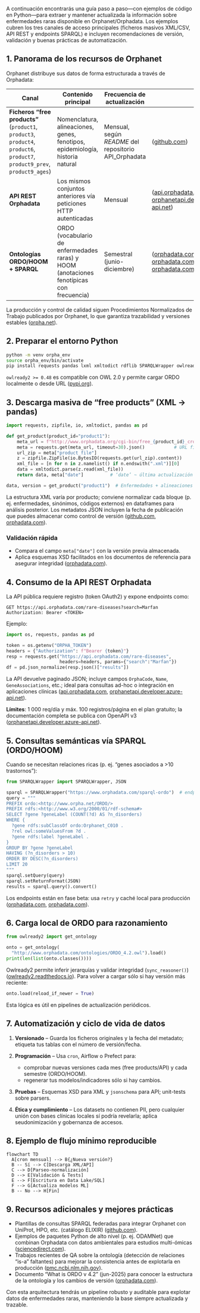A continuación encontrarás una guía paso a paso—con ejemplos de código en Python—para extraer y mantener actualizada la información sobre enfermedades raras disponible en Orphanet/Orphadata. Los ejemplos cubren los tres canales de acceso principales (ficheros masivos XML/CSV, API REST y endpoints SPARQL) e incluyen recomendaciones de versión, validación y buenas prácticas de automatización.

## 1. Panorama de los recursos de Orphanet

Orphanet distribuye sus datos de forma estructurada a través de Orphadata:

| Canal                                                                                                                       | Contenido principal                                                                      | Frecuencia de actualización                            |                                                                    |
| --------------------------------------------------------------------------------------------------------------------------- | ---------------------------------------------------------------------------------------- | ------------------------------------------------------ | ------------------------------------------------------------------ |
| **Ficheros “free products”** (`product1`, `product3`, `product4`, `product6`, `product7`, `product9_prev`, `product9_ages`) | Nomenclatura, alineaciones, genes, fenotipos, epidemiología, historia natural            | Mensual, según *README* del repositorio API\_Orphadata | ([github.com][1])                                                  |
| **API REST Orphadata**                                                                                                      | Los mismos conjuntos anteriores vía peticiones HTTP autenticadas                         | Mensual                                                | ([api.orphadata.com][2], [orphanetapi.developer.azure-api.net][3]) |
| **Ontologías ORDO/HOOM + SPARQL**                                                                                           | ORDO (vocabulario de enfermedades raras) y HOOM (anotaciones fenotípicas con frecuencia) | Semestral (junio-diciembre)                            | ([orphadata.com][4], [orphadata.com][5], [orphadata.com][6])       |

La producción y control de calidad siguen Procedimientos Normalizados de Trabajo publicados por Orphanet, lo que garantiza trazabilidad y versiones estables ([orpha.net][7]).

## 2. Preparar el entorno Python

```bash
python -m venv orpha_env
source orpha_env/bin/activate
pip install requests pandas lxml xmltodict rdflib SPARQLWrapper owlready2
```

`owlready2 >= 0.48` es compatible con OWL 2.0 y permite cargar ORDO localmente o desde URL ([pypi.org][8]).

## 3. Descarga masiva de “free products” (XML → pandas)

```python
import requests, zipfile, io, xmltodict, pandas as pd

def get_product(product_id="product1"):
    meta_url = f"http://www.orphadata.org/cgi-bin/free_{product_id}_cross_xml.json"
    meta = requests.get(meta_url, timeout=30).json()           # URL final y fecha
    url_zip = meta["product_file"]
    z = zipfile.ZipFile(io.BytesIO(requests.get(url_zip).content))
    xml_file = [n for n in z.namelist() if n.endswith(".xml")][0]
    data = xmltodict.parse(z.read(xml_file))
    return data, meta["date"]          # ‘date’ ~ última actualización

data, version = get_product("product1")  # Enfermedades + alineaciones
```

La estructura XML varía por producto; conviene normalizar cada bloque (p. ej. enfermedades, sinónimos, códigos externos) en dataframes para análisis posterior. Los metadatos JSON incluyen la fecha de publicación que puedes almacenar como control de versión ([github.com][1], [orphadata.com][9]).

### Validación rápida

* Compara el campo `meta["date"]` con la versión previa almacenada.
* Aplica esquemas XSD facilitados en los documentos de referencia para asegurar integridad ([orphadata.com][10]).

## 4. Consumo de la API REST Orphadata

La API pública requiere registro (token OAuth2) y expone endpoints como:

```
GET https://api.orphadata.com/rare-diseases?search=Marfan
Authorization: Bearer <TOKEN>
```

Ejemplo:

```python
import os, requests, pandas as pd

token = os.getenv("ORPHA_TOKEN")
headers = {"Authorization": f"Bearer {token}"}
resp = requests.get("https://api.orphadata.com/rare-diseases",
                    headers=headers, params={"search":"Marfan"})
df = pd.json_normalize(resp.json()["results"])
```

La API devuelve paginado JSON; incluye campos `OrphaCode`, `Name`, `GeneAssociations`, etc.; ideal para consultas ad-hoc o integración en aplicaciones clínicas ([api.orphadata.com][2], [orphanetapi.developer.azure-api.net][3]).

**Límites**: 1 000 req/día y máx. 100 registros/página en el plan gratuito; la documentación completa se publica con OpenAPI v3 ([orphanetapi.developer.azure-api.net][11]).

## 5. Consultas semánticas vía SPARQL (ORDO/HOOM)

Cuando se necesitan relaciones ricas (p. ej. “genes asociados a >10 trastornos”):

```python
from SPARQLWrapper import SPARQLWrapper, JSON

sparql = SPARQLWrapper("https://www.orphadata.com/sparql-ordo")  # endpoint ORDO
query = """
PREFIX ordo:<http://www.orpha.net/ORDO/>
PREFIX rdfs:<http://www.w3.org/2000/01/rdf-schema#>
SELECT ?gene ?geneLabel (COUNT(?d) AS ?n_disorders)
WHERE {
  ?gene rdfs:subClassOf ordo:Orphanet_C010 .
  ?rel owl:someValuesFrom ?d .
  ?gene rdfs:label ?geneLabel .
}
GROUP BY ?gene ?geneLabel
HAVING (?n_disorders > 10)
ORDER BY DESC(?n_disorders)
LIMIT 20
"""
sparql.setQuery(query)
sparql.setReturnFormat(JSON)
results = sparql.query().convert()
```

Los endpoints están en fase beta: usa `retry` y caché local para producción ([orphadata.com][5], [orphadata.com][6]).

## 6. Carga local de ORDO para razonamiento

```python
from owlready2 import get_ontology

onto = get_ontology(
  "http://www.orphadata.com/ontologies/ORDO_4.2.owl").load()
print(len(list(onto.classes())))
```

Owlready2 permite inferir jerarquías y validar integridad (`sync_reasoner()`) ([owlready2.readthedocs.io][12]). Para volver a cargar sólo si hay versión más reciente:

```python
onto.load(reload_if_newer = True)
```

Esta lógica es útil en pipelines de actualización periódicos.

## 7. Automatización y ciclo de vida de datos

1. **Versionado** – Guarda los ficheros originales y la fecha del metadato; etiqueta tus tablas con el número de versión/fecha.
2. **Programación** – Usa `cron`, Airflow o Prefect para:

   * comprobar nuevas versiones cada mes (free products/API) y cada semestre (ORDO/HOOM).
   * regenerar tus modelos/indicadores sólo si hay cambios.
3. **Pruebas** – Esquemas XSD para XML y `jsonschema` para API; unit-tests sobre parsers.
4. **Ética y cumplimiento** – Los datasets no contienen PII, pero cualquier unión con bases clínicas locales sí podría revelarla; aplica seudonimización y gobernanza de accesos.

## 8. Ejemplo de flujo mínimo reproducible

```mermaid
flowchart TD
  A[cron mensual] --> B{¿Nueva versión?}
  B -- Sí --> C[Descarga XML/API]
  C --> D[Parseo-normalización]
  D --> E[Validación & Tests]
  E --> F[Escritura en Data Lake/SQL]
  F --> G[Actualiza modelos ML]
  B -- No --> H[Fin]
```

## 9. Recursos adicionales y mejores prácticas

* Plantillas de consultas SPARQL federadas para integrar Orphanet con UniProt, HPO, etc. (catálogo ELIXIR) ([github.com][13]).
* Ejemplos de paquetes Python de alto nivel (p. ej. ODAMNet) que combinan Orphadata con datos ambientales para estudios multi-ómicas ([sciencedirect.com][14]).
* Trabajos recientes de QA sobre la ontología (detección de relaciones “is-a” faltantes) para mejorar la consistencia antes de explotarla en producción ([pmc.ncbi.nlm.nih.gov][15]).
* Documento “What is ORDO v 4.2” (jun-2025) para conocer la estructura de la ontología y los cambios de versión ([orphadata.com][16]).

Con esta arquitectura tendrás un pipeline robusto y auditable para explotar datos de enfermedades raras, manteniendo la base siempre actualizada y trazable.

[1]: https://github.com/Orphanet/API_Orphadata "GitHub - Orphanet/API_Orphadata"
[2]: https://api.orphadata.com/?utm_source=chatgpt.com "API Orphadata"
[3]: https://orphanetapi.developer.azure-api.net/ "Home - Microsoft Azure API Management - developer portal"
[4]: https://www.orphadata.com/_ontologies/?utm_source=chatgpt.com "_Ontologies – Orphadata"
[5]: https://www.orphadata.com/ordo-sparql-endpoint/?utm_source=chatgpt.com "ORDO SPARQL Endpoint - Orphadata"
[6]: https://www.orphadata.com/hoom-sparql-endpoint/?utm_source=chatgpt.com "HOOM SPARQL Endpoint - Orphadata"
[7]: https://www.orpha.net/pdfs/orphacom/special/eproc_SOPs.pdf?utm_source=chatgpt.com "[PDF] Orphanet Standard Operating Procedures"
[8]: https://pypi.org/project/owlready2/?utm_source=chatgpt.com "owlready2 - PyPI"
[9]: https://www.orphadata.com/orphanet-scientific-knowledge-files/?utm_source=chatgpt.com "Orphanet Scientific Knowledge Files - Orphadata"
[10]: https://www.orphadata.com/?utm_source=chatgpt.com "Orphadata – Orphanet datasets"
[11]: https://orphanetapi.developer.azure-api.net/?utm_source=chatgpt.com "Home - Microsoft Azure API Management - developer portal"
[12]: https://owlready2.readthedocs.io/en/latest/onto.html?utm_source=chatgpt.com "Managing ontologies — Owlready2 0.48 documentation"
[13]: https://github.com/elixir-europe/BioHackathon/blob/master/interoperability/Development%20of%20a%20catalog%20of%20federated%20SPARQL%20queries%20in%20the%20field%20of%20Rare%20Diseases/README.md?utm_source=chatgpt.com "Development of a catalog of federated SPARQL queries in the field ..."
[14]: https://www.sciencedirect.com/science/article/pii/S2352711024000724?utm_source=chatgpt.com "ODAMNet: A Python package to identify molecular relationships ..."
[15]: https://pmc.ncbi.nlm.nih.gov/articles/PMC9918376/?utm_source=chatgpt.com "Identifying Missing IS-A Relations in Orphanet Rare Disease Ontology"
[16]: https://www.orphadata.com/docs/WhatIsORDO.pdf?utm_source=chatgpt.com "[PDF] WHAT IS THE ORPHANET RARE DISEASE ONTOLOGY (ORDO)?"
